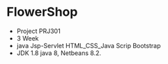 # FlowerShop
* Project PRJ301
* 3 Week
* java Jsp-Servlet HTML_CSS_Java Scrip Bootstrap
* JDK 1.8 java 8, Netbeans 8.2.
